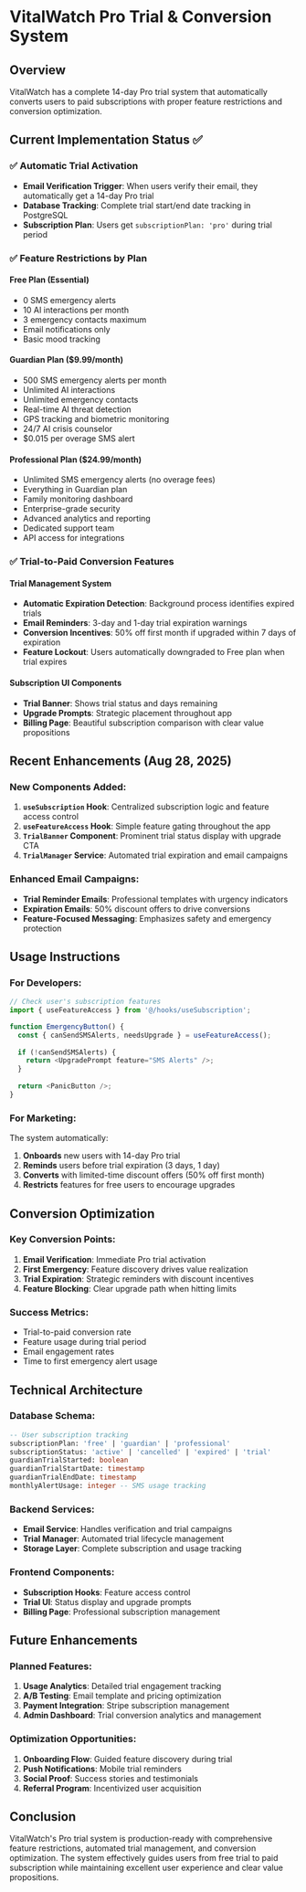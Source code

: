 # VitalWatch Pro Trial & Conversion System

## Overview

VitalWatch has a complete 14-day Pro trial system that automatically converts users to paid subscriptions with proper feature restrictions and conversion optimization.

## Current Implementation Status ✅

### ✅ Automatic Trial Activation
- **Email Verification Trigger**: When users verify their email, they automatically get a 14-day Pro trial
- **Database Tracking**: Complete trial start/end date tracking in PostgreSQL
- **Subscription Plan**: Users get `subscriptionPlan: 'pro'` during trial period

### ✅ Feature Restrictions by Plan

#### Free Plan (Essential)
- 0 SMS emergency alerts
- 10 AI interactions per month
- 3 emergency contacts maximum
- Email notifications only
- Basic mood tracking

#### Guardian Plan ($9.99/month) 
- 500 SMS emergency alerts per month
- Unlimited AI interactions
- Unlimited emergency contacts
- Real-time AI threat detection
- GPS tracking and biometric monitoring
- 24/7 AI crisis counselor
- $0.015 per overage SMS alert

#### Professional Plan ($24.99/month)
- Unlimited SMS emergency alerts (no overage fees)
- Everything in Guardian plan
- Family monitoring dashboard
- Enterprise-grade security
- Advanced analytics and reporting
- Dedicated support team
- API access for integrations

### ✅ Trial-to-Paid Conversion Features

#### Trial Management System
- **Automatic Expiration Detection**: Background process identifies expired trials
- **Email Reminders**: 3-day and 1-day trial expiration warnings
- **Conversion Incentives**: 50% off first month if upgraded within 7 days of expiration
- **Feature Lockout**: Users automatically downgraded to Free plan when trial expires

#### Subscription UI Components
- **Trial Banner**: Shows trial status and days remaining
- **Upgrade Prompts**: Strategic placement throughout app
- **Billing Page**: Beautiful subscription comparison with clear value propositions

## Recent Enhancements (Aug 28, 2025)

### New Components Added:
1. **`useSubscription` Hook**: Centralized subscription logic and feature access control
2. **`useFeatureAccess` Hook**: Simple feature gating throughout the app
3. **`TrialBanner` Component**: Prominent trial status display with upgrade CTA
4. **`TrialManager` Service**: Automated trial expiration and email campaigns

### Enhanced Email Campaigns:
- **Trial Reminder Emails**: Professional templates with urgency indicators
- **Expiration Emails**: 50% discount offers to drive conversions
- **Feature-Focused Messaging**: Emphasizes safety and emergency protection

## Usage Instructions

### For Developers:

```typescript
// Check user's subscription features
import { useFeatureAccess } from '@/hooks/useSubscription';

function EmergencyButton() {
  const { canSendSMSAlerts, needsUpgrade } = useFeatureAccess();
  
  if (!canSendSMSAlerts) {
    return <UpgradePrompt feature="SMS Alerts" />;
  }
  
  return <PanicButton />;
}
```

### For Marketing:

The system automatically:
1. **Onboards** new users with 14-day Pro trial
2. **Reminds** users before trial expiration (3 days, 1 day)
3. **Converts** with limited-time discount offers (50% off first month)
4. **Restricts** features for free users to encourage upgrades

## Conversion Optimization

### Key Conversion Points:
1. **Email Verification**: Immediate Pro trial activation
2. **First Emergency**: Feature discovery drives value realization
3. **Trial Expiration**: Strategic reminders with discount incentives
4. **Feature Blocking**: Clear upgrade path when hitting limits

### Success Metrics:
- Trial-to-paid conversion rate
- Feature usage during trial period
- Email engagement rates
- Time to first emergency alert usage

## Technical Architecture

### Database Schema:
```sql
-- User subscription tracking
subscriptionPlan: 'free' | 'guardian' | 'professional'
subscriptionStatus: 'active' | 'cancelled' | 'expired' | 'trial'
guardianTrialStarted: boolean
guardianTrialStartDate: timestamp
guardianTrialEndDate: timestamp
monthlyAlertUsage: integer -- SMS usage tracking
```

### Backend Services:
- **Email Service**: Handles verification and trial campaigns
- **Trial Manager**: Automated trial lifecycle management
- **Storage Layer**: Complete subscription and usage tracking

### Frontend Components:
- **Subscription Hooks**: Feature access control
- **Trial UI**: Status display and upgrade prompts
- **Billing Page**: Professional subscription management

## Future Enhancements

### Planned Features:
1. **Usage Analytics**: Detailed trial engagement tracking
2. **A/B Testing**: Email template and pricing optimization
3. **Payment Integration**: Stripe subscription management
4. **Admin Dashboard**: Trial conversion analytics and management

### Optimization Opportunities:
1. **Onboarding Flow**: Guided feature discovery during trial
2. **Push Notifications**: Mobile trial reminders
3. **Social Proof**: Success stories and testimonials
4. **Referral Program**: Incentivized user acquisition

## Conclusion

VitalWatch's Pro trial system is production-ready with comprehensive feature restrictions, automated trial management, and conversion optimization. The system effectively guides users from free trial to paid subscription while maintaining excellent user experience and clear value propositions.